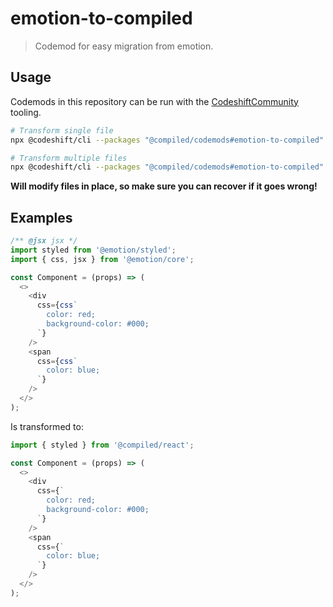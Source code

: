# emotion-to-compiled

> Codemod for easy migration from emotion.

## Usage

Codemods in this repository can be run with the [CodeshiftCommunity](https://www.codeshiftcommunity.com/docs/) tooling.

```bash
# Transform single file
npx @codeshift/cli --packages "@compiled/codemods#emotion-to-compiled" /Project/path/to/file

# Transform multiple files
npx @codeshift/cli --packages "@compiled/codemods#emotion-to-compiled" /Project/**/*.tsx
```

**Will modify files in place, so make sure you can recover if it goes wrong!**

## Examples

```javascript
/** @jsx jsx */
import styled from '@emotion/styled';
import { css, jsx } from '@emotion/core';

const Component = (props) => (
  <>
    <div
      css={css`
        color: red;
        background-color: #000;
      `}
    />
    <span
      css={css`
        color: blue;
      `}
    />
  </>
);
```

Is transformed to:

```javascript
import { styled } from '@compiled/react';

const Component = (props) => (
  <>
    <div
      css={`
        color: red;
        background-color: #000;
      `}
    />
    <span
      css={`
        color: blue;
      `}
    />
  </>
);
```
